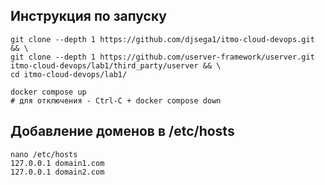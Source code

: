 ## Инструкция по запуску

```
git clone --depth 1 https://github.com/djsega1/itmo-cloud-devops.git && \
git clone --depth 1 https://github.com/userver-framework/userver.git itmo-cloud-devops/lab1/third_party/userver && \
cd itmo-cloud-devops/lab1/

docker compose up
# для отключения - Ctrl-C + docker compose down
```

## Добавление доменов в /etc/hosts

```
nano /etc/hosts
127.0.0.1 domain1.com
127.0.0.1 domain2.com
```
